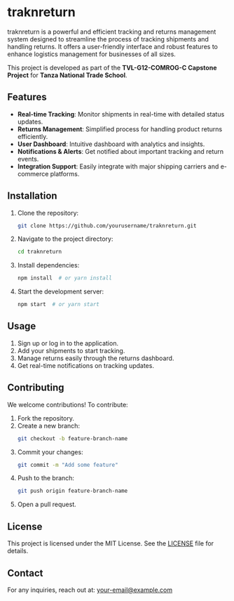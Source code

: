 # traknreturn

traknreturn is a powerful and efficient tracking and returns management system designed to streamline the process of tracking shipments and handling returns. It offers a user-friendly interface and robust features to enhance logistics management for businesses of all sizes.

This project is developed as part of the **TVL-G12-COMROG-C Capstone Project** for **Tanza National Trade School**.

## Features

- **Real-time Tracking**: Monitor shipments in real-time with detailed status updates.
- **Returns Management**: Simplified process for handling product returns efficiently.
- **User Dashboard**: Intuitive dashboard with analytics and insights.
- **Notifications & Alerts**: Get notified about important tracking and return events.
- **Integration Support**: Easily integrate with major shipping carriers and e-commerce platforms.

## Installation

1. Clone the repository:
   ```sh
   git clone https://github.com/yourusername/traknreturn.git
   ```
2. Navigate to the project directory:
   ```sh
   cd traknreturn
   ```
3. Install dependencies:
   ```sh
   npm install  # or yarn install
   ```
4. Start the development server:
   ```sh
   npm start  # or yarn start
   ```

## Usage

1. Sign up or log in to the application.
2. Add your shipments to start tracking.
3. Manage returns easily through the returns dashboard.
4. Get real-time notifications on tracking updates.

## Contributing

We welcome contributions! To contribute:

1. Fork the repository.
2. Create a new branch:
   ```sh
   git checkout -b feature-branch-name
   ```
3. Commit your changes:
   ```sh
   git commit -m "Add some feature"
   ```
4. Push to the branch:
   ```sh
   git push origin feature-branch-name
   ```
5. Open a pull request.

## License

This project is licensed under the MIT License. See the [LICENSE](LICENSE) file for details.

## Contact

For any inquiries, reach out at: [your-email@example.com](mailto:your-email@example.com)

